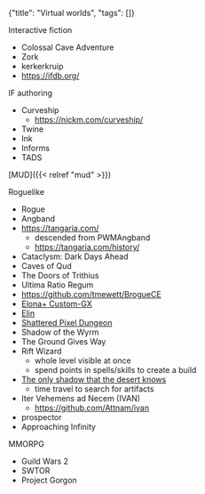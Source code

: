 {"title": "Virtual worlds", "tags": []}

Interactive fiction
* Colossal Cave Adventure
* Zork
* kerkerkruip
* https://ifdb.org/

IF authoring
* Curveship
  * https://nickm.com/curveship/
* Twine
* Ink
* Informs
* TADS

[MUD]({{< relref "mud" >}})

Roguelike
* Rogue
* Angband
* https://tangaria.com/
  * descended from PWMAngband
  * https://tangaria.com/history/
* Cataclysm: Dark Days Ahead
* Caves of Qud
* The Doors of Trithius
* Ultima Ratio Regum
* https://github.com/tmewett/BrogueCE
* [Elona+ Custom-GX](https://github.com/Ruin0x11/ElonaPlusCustom-GX)
* [Elin](https://store.steampowered.com/app/2135150/Elin/)
* [Shattered Pixel Dungeon](https://github.com/00-Evan/shattered-pixel-dungeon)
* Shadow of the Wyrm
* The Ground Gives Way
* Rift Wizard
  * whole level visible at once
  * spend points in spells/skills to create a build
* [The only shadow that the desert knows](http://humbit.com/shadow/)
  * time travel to search for artifacts
* Iter Vehemens ad Necem (IVAN)
  * https://github.com/Attnam/ivan
* prospector
* Approaching Infinity

MMORPG
* Guild Wars 2
* SWTOR
* Project Gorgon

